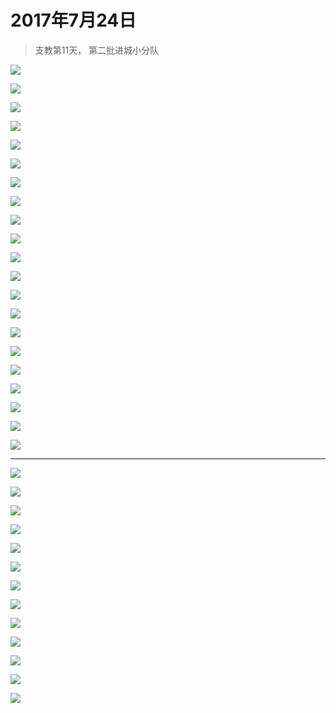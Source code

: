<link href="../../../css/style.css" rel="stylesheet" >

# 2017年7月24日

> 支教第11天， 第二批进城小分队

![](https://yumiao-static.oss-cn-beijing.aliyuncs.com/image/2017/07/24/IMG_0659.jpg)

![](https://yumiao-static.oss-cn-beijing.aliyuncs.com/image/2017/07/24/IMG_0660.jpg)

![](https://yumiao-static.oss-cn-beijing.aliyuncs.com/image/2017/07/24/IMG_0661.jpg)

![](https://yumiao-static.oss-cn-beijing.aliyuncs.com/image/2017/07/24/IMG_0662.jpg)

![](https://yumiao-static.oss-cn-beijing.aliyuncs.com/image/2017/07/24/IMG_0663.jpg)

![](https://yumiao-static.oss-cn-beijing.aliyuncs.com/image/2017/07/24/IMG_0664.jpg)

![](https://yumiao-static.oss-cn-beijing.aliyuncs.com/image/2017/07/24/IMG_0665.jpg)

![](https://yumiao-static.oss-cn-beijing.aliyuncs.com/image/2017/07/24/IMG_0666.jpg)

![](https://yumiao-static.oss-cn-beijing.aliyuncs.com/image/2017/07/24/IMG_0667.JPG)

![](https://yumiao-static.oss-cn-beijing.aliyuncs.com/image/2017/07/24/IMG_0668.jpg)

![](https://yumiao-static.oss-cn-beijing.aliyuncs.com/image/2017/07/24/IMG_0669.JPG)

![](https://yumiao-static.oss-cn-beijing.aliyuncs.com/image/2017/07/24/IMG_0670.jpg)

![](https://yumiao-static.oss-cn-beijing.aliyuncs.com/image/2017/07/24/IMG_0671.jpg)

![](https://yumiao-static.oss-cn-beijing.aliyuncs.com/image/2017/07/24/IMG_0672.JPG)

![](https://yumiao-static.oss-cn-beijing.aliyuncs.com/image/2017/07/24/IMG_0677.jpg)

![](https://yumiao-static.oss-cn-beijing.aliyuncs.com/image/2017/07/24/IMG_0678.JPG)

![](https://yumiao-static.oss-cn-beijing.aliyuncs.com/image/2017/07/24/IMG_0679.JPG)

![](https://yumiao-static.oss-cn-beijing.aliyuncs.com/image/2017/07/24/IMG_0680.JPG)

![](https://yumiao-static.oss-cn-beijing.aliyuncs.com/image/2017/07/24/IMG_0681.JPG)

![](https://yumiao-static.oss-cn-beijing.aliyuncs.com/image/2017/07/24/IMG_0682.JPG)

![](https://yumiao-static.oss-cn-beijing.aliyuncs.com/image/2017/07/24/IMG_0683.JPG)

---

![](https://yumiao-static.oss-cn-beijing.aliyuncs.com/image/2017/07/24/IMG_0857.PNG)

![](https://yumiao-static.oss-cn-beijing.aliyuncs.com/image/2017/07/24/IMG_0858.jpg)

![](https://yumiao-static.oss-cn-beijing.aliyuncs.com/image/2017/07/24/IMG_0859.jpg)

![](https://yumiao-static.oss-cn-beijing.aliyuncs.com/image/2017/07/24/IMG_0860.jpg)

![](https://yumiao-static.oss-cn-beijing.aliyuncs.com/image/2017/07/24/IMG_0861.jpg)

![](https://yumiao-static.oss-cn-beijing.aliyuncs.com/image/2017/07/24/IMG_0862.jpg)

![](https://yumiao-static.oss-cn-beijing.aliyuncs.com/image/2017/07/24/IMG_0863.jpg)

![](https://yumiao-static.oss-cn-beijing.aliyuncs.com/image/2017/07/24/IMG_0864.jpg)

![](https://yumiao-static.oss-cn-beijing.aliyuncs.com/image/2017/07/24/IMG_0865.JPG)

![](https://yumiao-static.oss-cn-beijing.aliyuncs.com/image/2017/07/24/IMG_0866.jpg)

![](https://yumiao-static.oss-cn-beijing.aliyuncs.com/image/2017/07/24/IMG_0867.JPG)

![](https://yumiao-static.oss-cn-beijing.aliyuncs.com/image/2017/07/24/IMG_0868.JPG)

![](https://yumiao-static.oss-cn-beijing.aliyuncs.com/image/2017/07/24/IMG_0869.JPG)

<script src="../../../js/x-oss-process.js"></script>